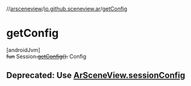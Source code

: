 //[arsceneview](../../index.md)/[io.github.sceneview.ar](index.md)/[getConfig](get-config.md)

# getConfig

[androidJvm]\
~~fun~~ Session~~.~~[~~getConfig~~](get-config.md)~~(~~~~)~~~~:~~ Config

##  Deprecated: Use [ArSceneView.sessionConfig](../../../arsceneview/io.github.sceneview.ar/-ar-scene-view/session-config.md)
